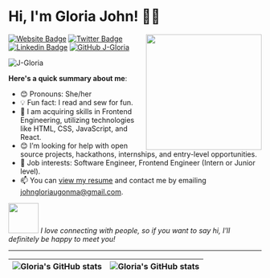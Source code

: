 # Hi, I'm Gloria John! 👋🏾
<img align='right' src="https://media.giphy.com/media/ieyl9zmCjO4b4t6qoY/giphy.gif" width="230">

[![Website Badge](https://img.shields.io/badge/-GLORIA_JOHN-000000?style=for-the-badge&logo=Google-Chrome&logoColor=white&link=https://gloriajohn.com)](https://Altschoolassignment1.gloriajohn.repl.co) [![Twitter Badge](https://img.shields.io/twitter/follow/glowriiyajhon?style=social)](https://twitter.com/glowriiyajhon) [![Linkedin Badge](https://img.shields.io/badge/-GLORIA_JOHN-blue?style=flat-square&logo=Linkedin&logoColor=white&link=https://www.linkedin.com/in/gloria-john-118731197/)](https://www.linkedin.com/in/gloria-john-118731197/) [![GitHub J-Gloria](https://img.shields.io/github/followers/j-gloria?label=follow&style=social)](https://github.com/J-Gloria)
<p> <img src="https://komarev.com/ghpvc/?username=j-gloria&label=Profile%20views&color=0e75b6&style=flat" alt="J-Gloria" /> </p>


**Here's a quick summary about me**:

- 😊 Pronouns: She/her
- 💡 Fun fact: I read and sew for fun.
- 🌱 I am acquiring skills in Frontend Engineering, utilizing technologies like HTML, CSS, JavaScript, and React.
- 😊 I’m looking for help with open source projects, hackathons, internships, and entry-level opportunities.
- 💼 Job interests: Software Engineer, Frontend Engineer (Intern or Junior level).
- 📫 You can [view my resume](#) and contact me by emailing johngloriaugonma@gmail.com.

<img src="https://media.giphy.com/media/LnQjpWaON8nhr21vNW/giphy.gif" width="60"> <em>I love connecting with people, so if you want to say hi, I'll definitely be happy to meet you!</em>

---

| <img align="center" src="https://github-readme-stats.vercel.app/api?username=j-gloria&show_icons=true&include_all_commits=true&hide_border=true" alt="Gloria's GitHub stats" /> | <img align="center" src="https://github-readme-stats.vercel.app/api/top-langs/?username=j-gloria&langs_count=8&layout=compact&hide_border=true" alt="Gloria's GitHub stats" /> |
| ------------- | ------------- |
